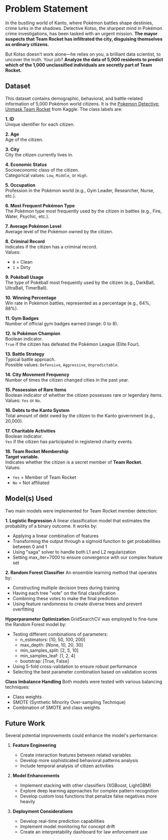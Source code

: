 # Problem Statement 
In the bustling world of Kanto, where Pokémon battles shape destinies, crime lurks in the shadows. Detective Kotso, the sharpest mind in Pokémon crime investigations, has been tasked with an urgent mission. **The mayor suspects that Team Rocket has infiltrated the city, disguising themselves as ordinary citizens.**

But Kotso doesn’t work alone—he relies on you, a brilliant data scientist, to uncover the truth. Your job? **Analyze the data of 5,000 residents to predict which of the 1,000 unclassified individuals are secretly part of Team Rocket.**

## Dataset

This dataset contains demographic, behavioral, and battle-related information of 5,000 Pokémon world citizens. It is the [Pokemon Detective: Unmask Team Rocket](https://www.kaggle.com/datasets/kotsop/pokmon-detective-challenge) from Kaggle.
The class labels are:

**1. ID**  
Unique identifier for each citizen.

**2. Age**  
Age of the citizen.

**3. City**  
City the citizen currently lives in.

**4. Economic Status**  
Socioeconomic class of the citizen.  
Categorical values: `Low`, `Middle`, or `High`.

**5. Occupation**  
Profession in the Pokémon world (e.g., Gym Leader, Researcher, Nurse, etc.).

**6. Most Frequent Pokémon Type**  
The Pokémon type most frequently used by the citizen in battles (e.g., Fire, Water, Psychic, etc.).

**7. Average Pokémon Level**  
Average level of the Pokémon owned by the citizen.

**8. Criminal Record**  
Indicates if the citizen has a criminal record.  
Values:  
- `0` = Clean  
- `1` = Dirty

**9. Pokéball Usage**  
The type of Pokéball most frequently used by the citizen (e.g., DarkBall, UltraBall, TimerBall).

**10. Winning Percentage**  
Win rate in Pokémon battles, represented as a percentage (e.g., 64%, 88%).

**11. Gym Badges**  
Number of official gym badges earned (range: 0 to 8).

**12. Is Pokémon Champion**  
Boolean indicator.  
`True` if the citizen has defeated the Pokémon League (Elite Four).

**13. Battle Strategy**  
Typical battle approach.  
Possible values: `Defensive`, `Aggressive`, `Unpredictable`.

**14. City Movement Frequency**  
Number of times the citizen changed cities in the past year.

**15. Possession of Rare Items**  
Boolean indicator of whether the citizen possesses rare or legendary items.  
Values: `Yes` or `No`.

**16. Debts to the Kanto System**  
Total amount of debt owed by the citizen to the Kanto government (e.g., 20,000).

**17. Charitable Activities**  
Boolean indicator.  
`Yes` if the citizen has participated in registered charity events.

**18. Team Rocket Membership**  
**Target variable.**  
Indicates whether the citizen is a secret member of **Team Rocket**.  
Values:  
- `Yes` = Member of Team Rocket  
- `No` = Not affiliated

## Model(s) Used

Two main models were implemented for Team Rocket member detection:

**1. Logistic Regression**
A linear classification model that estimates the probability of a binary outcome. It works by:
- Applying a linear combination of features
- Transforming the output through a sigmoid function to get probabilities between 0 and 1
- Using "saga" solver to handle both L1 and L2 regularization
- Setting max_iter=7000 to ensure convergence with our complex feature set

**2. Random Forest Classifier**
An ensemble learning method that operates by:
- Constructing multiple decision trees during training
- Having each tree "vote" on the final classification
- Combining these votes to make the final prediction
- Using feature randomness to create diverse trees and prevent overfitting

**Hyperparameter Optimization**
GridSearchCV was employed to fine-tune the Random Forest model by:
- Testing different combinations of parameters:
  - n_estimators: [10, 50, 100, 200]
  - max_depth: [None, 10, 20, 30]
  - min_samples_split: [2, 5, 10]
  - min_samples_leaf: [1, 2, 4]
  - bootstrap: [True, False]
- Using 5-fold cross-validation to ensure robust performance
- Selecting the best parameter combination based on validation scores

**Class Imbalance Handling**
Both models were tested with various balancing techniques:
- Class weights
- SMOTE (Synthetic Minority Over-sampling Technique)
- Combination of SMOTE and class weights

## Future Work

Several potential improvements could enhance the model's performance:

1. **Feature Engineering**
   - Create interaction features between related variables
   - Develop more sophisticated behavioral patterns analysis
   - Include temporal analysis of citizen activities

2. **Model Enhancements**
   - Implement stacking with other classifiers (XGBoost, LightGBM)
   - Explore deep learning approaches for complex pattern recognition
   - Develop custom loss functions that penalize false negatives more heavily

3. **Deployment Considerations**
   - Develop real-time prediction capabilities
   - Implement model monitoring for concept drift
   - Create an interpretability dashboard for law enforcement use